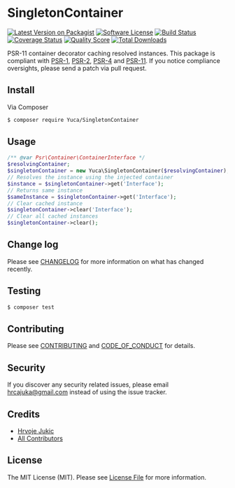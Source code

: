 # SingletonContainer

[![Latest Version on Packagist][ico-version]][link-packagist]
[![Software License][ico-license]](LICENSE.md)
[![Build Status][ico-travis]][link-travis]
[![Coverage Status][ico-scrutinizer]][link-scrutinizer]
[![Quality Score][ico-code-quality]][link-code-quality]
[![Total Downloads][ico-downloads]][link-downloads]

PSR-11 container decorator caching resolved instances.
This package is compliant with [PSR-1], [PSR-2], [PSR-4] and [PSR-11]. If you notice compliance oversights,
please send a patch via pull request.

[PSR-1]: https://github.com/php-fig/fig-standards/blob/master/accepted/PSR-1-basic-coding-standard.md
[PSR-2]: https://github.com/php-fig/fig-standards/blob/master/accepted/PSR-2-coding-style-guide.md
[PSR-4]: https://github.com/php-fig/fig-standards/blob/master/accepted/PSR-4-autoloader.md
[PSR-11]: https://github.com/php-fig/fig-standards/blob/master/accepted/PSR-11-container.md

## Install

Via Composer

``` bash
$ composer require Yuca/SingletonContainer
```

## Usage

``` php
/** @var Psr\Container\ContainerInterface */
$resolvingContainer;
$singletonContainer = new Yuca\SingletonContainer($resolvingContainer);
// Resolves the instance using the injected container
$instance = $singletonContainer->get('Interface');
// Returns same instance
$sameInstance = $singletonContainer->get('Interface');
// Clear cached instance
$singletonContainer->clear('Interface');
// Clear all cached instances
$singletonContainer->clear();
```

## Change log

Please see [CHANGELOG](CHANGELOG.md) for more information on what has changed recently.

## Testing

``` bash
$ composer test
```

## Contributing

Please see [CONTRIBUTING](CONTRIBUTING.md) and [CODE_OF_CONDUCT](CODE_OF_CONDUCT.md) for details.

## Security

If you discover any security related issues, please email hrcajuka@gmail.com instead of using the issue tracker.

## Credits

- [Hrvoje Jukic][link-author]
- [All Contributors][link-contributors]

## License

The MIT License (MIT). Please see [License File](LICENSE.md) for more information.

[ico-version]: https://img.shields.io/packagist/v/Yuca/SingletonContainer.svg?style=flat-square
[ico-license]: https://img.shields.io/badge/license-MIT-brightgreen.svg?style=flat-square
[ico-travis]: https://img.shields.io/travis/Yuca/SingletonContainer/master.svg?style=flat-square
[ico-scrutinizer]: https://img.shields.io/scrutinizer/coverage/g/Yuca/SingletonContainer.svg?style=flat-square
[ico-code-quality]: https://img.shields.io/scrutinizer/g/Yuca/SingletonContainer.svg?style=flat-square
[ico-downloads]: https://img.shields.io/packagist/dt/Yuca/SingletonContainer.svg?style=flat-square

[link-packagist]: https://packagist.org/packages/Yuca/SingletonContainer
[link-travis]: https://travis-ci.org/Yuca/SingletonContainer
[link-scrutinizer]: https://scrutinizer-ci.com/g/Yuca/SingletonContainer/code-structure
[link-code-quality]: https://scrutinizer-ci.com/g/Yuca/SingletonContainer
[link-downloads]: https://packagist.org/packages/Yuca/SingletonContainer
[link-author]: https://github.com/Firtzberg
[link-contributors]: ../../contributors
